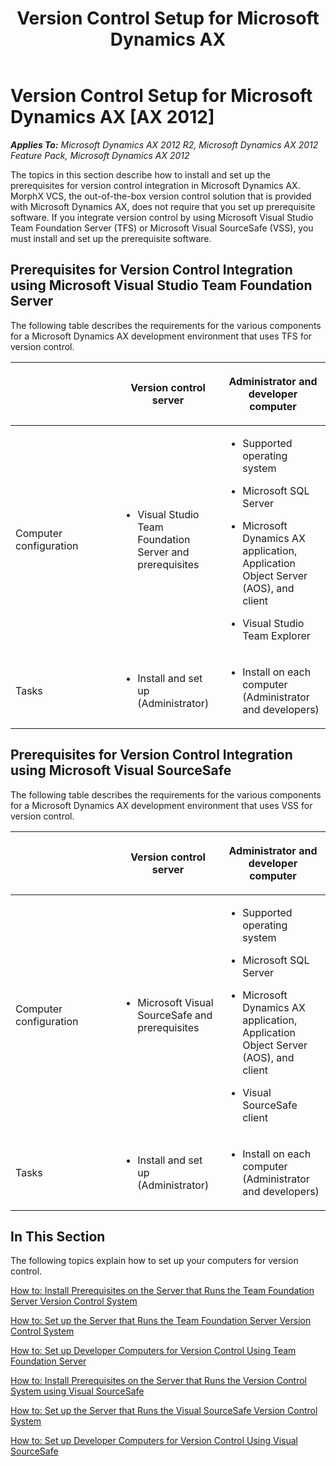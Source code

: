 ﻿---
title: Version Control Setup for Microsoft Dynamics AX
TOCTitle: Setup
ms:assetid: 821e068e-8a9e-4c59-a9fc-480c25c4cfbe
ms:mtpsurl: https://msdn.microsoft.com/en-us/library/Gg886743(v=AX.60)
ms:contentKeyID: 35268104
ms.date: 11/07/2012
mtps_version: v=AX.60
---

# Version Control Setup for Microsoft Dynamics AX [AX 2012]


_**Applies To:** Microsoft Dynamics AX 2012 R2, Microsoft Dynamics AX 2012 Feature Pack, Microsoft Dynamics AX 2012_

The topics in this section describe how to install and set up the prerequisites for version control integration in Microsoft Dynamics AX. MorphX VCS, the out-of-the-box version control solution that is provided with Microsoft Dynamics AX, does not require that you set up prerequisite software. If you integrate version control by using Microsoft Visual Studio Team Foundation Server (TFS) or Microsoft Visual SourceSafe (VSS), you must install and set up the prerequisite software.

## Prerequisites for Version Control Integration using Microsoft Visual Studio Team Foundation Server

The following table describes the requirements for the various components for a Microsoft Dynamics AX development environment that uses TFS for version control.

<table>
<colgroup>
<col style="width: 33%" />
<col style="width: 33%" />
<col style="width: 33%" />
</colgroup>
<thead>
<tr class="header">
<th><p></p></th>
<th><p>Version control server</p></th>
<th><p>Administrator and developer computer</p></th>
</tr>
</thead>
<tbody>
<tr class="odd">
<td><p>Computer configuration</p></td>
<td><ul>
<li><p>Visual Studio Team Foundation Server and prerequisites</p></li>
</ul></td>
<td><ul>
<li><p>Supported operating system</p></li>
<li><p>Microsoft SQL Server</p></li>
<li><p>Microsoft Dynamics AX application, Application Object Server (AOS), and client</p></li>
<li><p>Visual Studio Team Explorer</p></li>
</ul></td>
</tr>
<tr class="even">
<td><p>Tasks</p></td>
<td><ul>
<li><p>Install and set up (Administrator)</p></li>
</ul></td>
<td><ul>
<li><p>Install on each computer (Administrator and developers)</p></li>
</ul></td>
</tr>
</tbody>
</table>


## Prerequisites for Version Control Integration using Microsoft Visual SourceSafe

The following table describes the requirements for the various components for a Microsoft Dynamics AX development environment that uses VSS for version control.

<table>
<colgroup>
<col style="width: 33%" />
<col style="width: 33%" />
<col style="width: 33%" />
</colgroup>
<thead>
<tr class="header">
<th><p></p></th>
<th><p>Version control server</p></th>
<th><p>Administrator and developer computer</p></th>
</tr>
</thead>
<tbody>
<tr class="odd">
<td><p>Computer configuration</p></td>
<td><ul>
<li><p>Microsoft Visual SourceSafe and prerequisites</p></li>
</ul></td>
<td><ul>
<li><p>Supported operating system</p></li>
<li><p>Microsoft SQL Server</p></li>
<li><p>Microsoft Dynamics AX application, Application Object Server (AOS), and client</p></li>
<li><p>Visual SourceSafe client</p></li>
</ul></td>
</tr>
<tr class="even">
<td><p>Tasks</p></td>
<td><ul>
<li><p>Install and set up (Administrator)</p></li>
</ul></td>
<td><ul>
<li><p>Install on each computer (Administrator and developers)</p></li>
</ul></td>
</tr>
</tbody>
</table>


## In This Section

The following topics explain how to set up your computers for version control.

[How to: Install Prerequisites on the Server that Runs the Team Foundation Server Version Control System](how-to-install-prerequisites-on-the-server-that-runs-the-team-foundation-server-version-control-system.md)

[How to: Set up the Server that Runs the Team Foundation Server Version Control System](how-to-set-up-the-server-that-runs-the-team-foundation-server-version-control-system.md)

[How to: Set up Developer Computers for Version Control Using Team Foundation Server](how-to-set-up-developer-computers-for-version-control-using-team-foundation-server.md)

[How to: Install Prerequisites on the Server that Runs the Version Control System using Visual SourceSafe](how-to-install-prerequisites-on-the-server-that-runs-the-version-control-system-using-visual-sourcesafe.md)

[How to: Set up the Server that Runs the Visual SourceSafe Version Control System](how-to-set-up-the-server-that-runs-the-visual-sourcesafe-version-control-system.md)

[How to: Set up Developer Computers for Version Control Using Visual SourceSafe](how-to-set-up-developer-computers-for-version-control-using-visual-sourcesafe.md)

